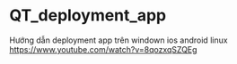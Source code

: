 # QT_deployment_app
Hướng dẫn deployment app trên windown ios android linux
https://www.youtube.com/watch?v=8qozxqSZQEg
